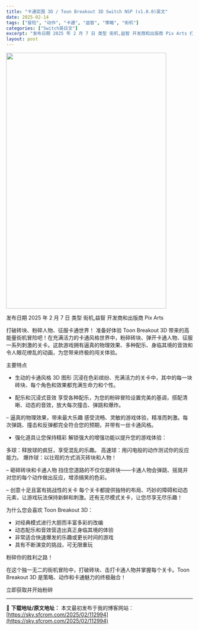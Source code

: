 ```yaml
---
title: "卡通突围 3D / Toon Breakout 3D Switch NSP (v1.0.0)英文"
date: 2025-02-14
tags: ["冒险", "动作", "卡通", "益智", "策略", "街机"]
categories: ["Switch英日文"]
excerpt: "发布日期 2025 年 2 月 7 日 类型 街机,益智 开发商和出版商 Pix Arts 打破砖块、粉碎人物、征服卡通世界！ 准备好体验 Toon Breakout 3D 带来的高能量街机冒险吧！在充满活力的卡通风格世界中，粉碎砖块、弹开卡通人物、征服一系列刺激的关卡。这款游戏拥有逼真的物理效果、&hellip;"
layout: post
---
```


<img class="aligncenter size-full wp-image-112991" src="https://sky.sfcrom.com/wp-content/uploads/2025/02/2025021407254510.webp" alt="" width="432" height="692" />

发布日期 2025 年 2 月 7 日
类型 街机,益智
开发商和出版商 Pix Arts

打破砖块、粉碎人物、征服卡通世界！
准备好体验 Toon Breakout 3D 带来的高能量街机冒险吧！在充满活力的卡通风格世界中，粉碎砖块、弹开卡通人物、征服一系列刺激的关卡。这款游戏拥有逼真的物理效果、多种配乐、身临其境的音效和令人眼花缭乱的动画，为您带来终极的闯关体验。

主要特点

- 生动的卡通风格 3D 图形
沉浸在色彩缤纷、充满活力的关卡中，其中的每一块砖块、每个角色和效果都充满生命力和个性。

- 配乐和沉浸式音效
享受各种配乐，为您的粉碎冒险设置完美的基调，搭配清晰、动态的音效，放大每次撞击、弹跳和爆炸。

– 逼真的物理效果，带来最大乐趣
感受流畅、灵敏的游戏体验，精准而刺激。每次弹跳、撞击和反弹都完全符合您的预期，并带有一丝卡通风格。

- 强化道具让您保持精彩
解锁强大的增强功能以​​提升您的游戏体验：

多球：释放球的疯狂，享受混乱的乐趣。
高速球：用闪电般的动作测试你的反应能力。
爆炸球：以壮观的方式消灭砖块和人物！

– 砸碎砖块和卡通人物
挡住您道路的不仅仅是砖块——卡通人物会弹跳、摇晃并对您的每个动作做出反应，增添搞笑的色彩。

– 创意十足且富有挑战性的关卡
每个关卡都提供独特的布局、巧妙的障碍和动态元素，让游戏玩法保持新鲜和刺激。还有无尽模式关卡，让您尽享无尽乐趣！

为什么您会喜欢 Toon Breakout 3D：

- 对经典模式进行大胆而丰富多彩的改编
- 动态配乐和音效营造出真正身临其境的体验
- 非常适合快速爆发的乐趣或更长时间的游戏
- 具有不断演变的挑战，可无限重玩

粉碎你的胜利之路！

在这个独一无二的街机冒险中，打破砖块、击打卡通人物并掌握每个关卡。Toon Breakout 3D 是策略、动作和卡通魅力的终极融合！

立即获取并开始粉碎

---
📖 **下载地址/原文地址：** 本文最初发布于我的博客网站：[https://sky.sfcrom.com/2025/02/112994](https://sky.sfcrom.com/2025/02/112994)
